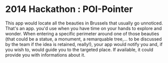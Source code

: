 2014 Hackathon : POI-Pointer
================

This app would locate all the beauties in Brussels that usually go unnoticed.
That's an app. you'd use when you have time on your hands to explore and wonder.
When entering a specific perimeter around one of those beauties (that could be a statue, a monument, a remarquable tree,... to be discussed by the team if the idea is retained, really!), your app would notify you and, if you wish to, would guide you to the targeted place. If available, it could provide you with informations about it.

